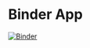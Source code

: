 # Binder App

[![Binder](https://mybinder.org/badge_logo.svg)](https://mybinder.org/v2/gh/ababino/picasso-style/main?urlpath=voila%2Frender%2Fapp.ipynb)


